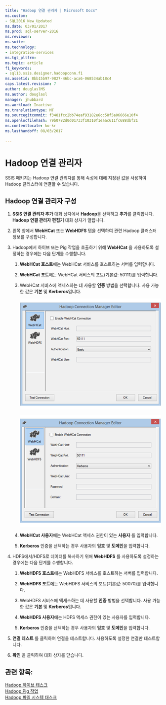 ```yaml
---
title: "Hadoop 연결 관리자 | Microsoft Docs"
ms.custom:
- SQL2016_New_Updated
ms.date: 03/01/2017
ms.prod: sql-server-2016
ms.reviewer: 
ms.suite: 
ms.technology:
- integration-services
ms.tgt_pltfrm: 
ms.topic: article
f1_keywords:
- sql13.ssis.designer.hadoopconn.f1
ms.assetid: 8bb15b97-9827-46bc-aca6-068534ab18c4
caps.latest.revision: 7
author: douglaslMS
ms.author: douglasl
manager: jhubbard
ms.workload: Inactive
ms.translationtype: MT
ms.sourcegitcommit: f3481fcc2bb74eaf93182e6cc58f5a06666e10f4
ms.openlocfilehash: 79b0782d0d01733f10310f1eaac611fc688dbf21
ms.contentlocale: ko-kr
ms.lasthandoff: 08/03/2017

---
```

# <a name="hadoop-connection-manager"></a>Hadoop 연결 관리자
  SSIS 패키지는 Hadoop 연결 관리자를 통해 속성에 대해 지정된 값을 사용하여 Hadoop 클러스터에 연결할 수 있습니다.  
  
## <a name="configure-the-hadoop-connection-manager"></a>Hadoop 연결 관리자 구성  
  
1.  **SSIS 연결 관리자 추가** 대화 상자에서 **Hadoop**을 선택하고 **추가**를 클릭합니다. **Hadoop 연결 관리자 편집기** 대화 상자가 열립니다.  
  
2.  왼쪽 창에서 **WebHCat** 또는 **WebHDFS** 탭을 선택하여 관련 Hadoop 클러스터 정보를 구성합니다.  
  
3.  Hadoop에서 하이브 또는 Pig 작업을 호출하기 위해 **WebHCat** 을 사용하도록 설정하는 경우에는 다음 단계를 수행합니다.  
  
    1.  **WebHCat 호스트**에는 WebHCat 서비스를 호스트하는 서버를 입력합니다.  
  
    2.  **WebHCat 포트**에는 WebHCat 서비스의 포트(기본값: 50111)를 입력합니다.  
  
    3.  WebHCat 서비스에 액세스하는 데 사용할 **인증** 방법을 선택합니다. 사용 가능한 값은 **기본** 및 **Kerberos**입니다.  
  
         ![Hadoop 연결 관리자 편집기는 기본 인증으로](../../integration-services/connection-manager/media/hadoop-cm-basic.png "기본 인증과 함께 Hadoop 연결 관리자 편집기")  
  
         ![Kerberos 인증 Hadoop 연결 관리자 편집기](../../integration-services/connection-manager/media/hadoop-cm-kerberos.png "Kerberos 인증 Hadoop 연결 관리자 편집기")  
  
    4.  **WebHCat 사용자**에는 WebHCat 액세스 권한이 있는 **사용자** 를 입력합니다.  
  
    5.  **Kerberos** 인증을 선택하는 경우 사용자의 **암호** 및 **도메인**을 입력합니다.  
  
4.  HDFS에서/HDFS로 데이터를 복사하기 위해 **WebHDFS** 를 사용하도록 설정하는 경우에는 다음 단계를 수행합니다.  
  
    1.  **WebHDFS 호스트**에는 WebHDFS 서비스를 호스트하는 서버를 입력합니다.  
  
    2.  **WebHDFS 포트**에는 WebHDFS 서비스의 포트(기본값: 50070)를 입력합니다.  
  
    3.  WebHDFS 서비스에 액세스하는 데 사용할 **인증** 방법을 선택합니다. 사용 가능한 값은 **기본** 및 **Kerberos**입니다.  
  
    4.  **WebHDFS 사용자**에는 HDFS 액세스 권한이 있는 사용자를 입력합니다.  
  
    5.  **Kerberos** 인증을 선택하는 경우 사용자의 **암호** 및 **도메인**을 입력합니다.  
  
5.  **연결 테스트** 를 클릭하여 연결을 테스트합니다. 사용하도록 설정한 연결만 테스트합니다.  
  
6.  **확인** 을 클릭하여 대화 상자를 닫습니다.  
  
## <a name="see-also"></a>관련 항목:  
 [Hadoop 하이브 태스크](../../integration-services/control-flow/hadoop-hive-task.md)   
 [Hadoop Pig 작업](../../integration-services/control-flow/hadoop-pig-task.md)   
 [Hadoop 파일 시스템 태스크](../../integration-services/control-flow/hadoop-file-system-task.md)  
  
  

